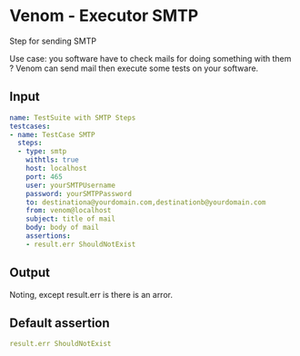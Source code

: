 # Venom - Executor SMTP

Step for sending SMTP

Use case: you software have to check mails for doing something with them ?
Venom can send mail then execute some tests on your software.

## Input

```yaml
name: TestSuite with SMTP Steps
testcases:
- name: TestCase SMTP
  steps:
  - type: smtp
    withtls: true
    host: localhost
    port: 465
    user: yourSMTPUsername
    password: yourSMTPPassword
    to: destinationa@yourdomain.com,destinationb@yourdomain.com
    from: venom@localhost
    subject: title of mail
    body: body of mail
    assertions:
    - result.err ShouldNotExist
```

## Output

Noting, except result.err is there is an arror.

## Default assertion

```yaml
result.err ShouldNotExist
```
